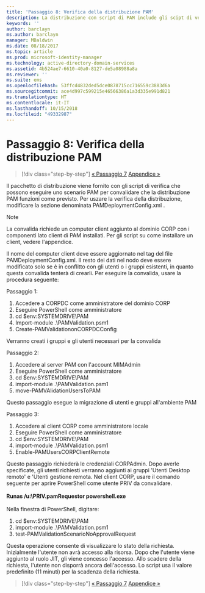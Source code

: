 ```yaml
---
title: 'Passaggio 8: Verifica della distribuzione PAM'
description: La distribuzione con script di PAM include gli scipt di verifica che possono eseguire uno scenario PAM per convalidare che la distribuzione PAM funzioni come previsto.
keywords: ''
author: barclayn
ms.author: barclayn
manager: MBaldwin
ms.date: 08/18/2017
ms.topic: article
ms.prod: microsoft-identity-manager
ms.technology: active-directory-domain-services
ms.assetid: 4b524ae7-6610-40a0-8127-de5a08988a8a
ms.reviewer: ''
ms.suite: ems
ms.openlocfilehash: 53ffcd4832ded5dce0878715cc716559c3883d6a
ms.sourcegitcommit: ace4d997c599215e46566386a1a3d335e991d821
ms.translationtype: HT
ms.contentlocale: it-IT
ms.lasthandoff: 10/15/2018
ms.locfileid: "49332987"
---
```

# <a name="step-8-pam-deployment-verification"></a>Passaggio 8: Verifica della distribuzione PAM

> [!div class="step-by-step"]
> [« Passaggio 7](sp1-step7-setup-sidhistory-sidfiltering.md)
> [Appendice »](sp1-pam-deployment-addendum.md)

Il pacchetto di distribuzione viene fornito con gli script di verifica che possono eseguire uno scenario PAM per convalidare che la distribuzione PAM funzioni come previsto.
Per uszare la verifica della distribuzione, modificare la sezione denominata PAMDeploymentConfig.xml <PamValidation/>.

>[!NOTE]
>La convalida richiede un computer client aggiunto al dominio CORP con i componenti lato client di PAM installati. Per gli script su come installare un client, vedere l'appendice.

Il nome del computer client deve essere aggiornato nel tag <PAMValidationClient/> del file PAMDeploymentConfig.xml. Il resto dei dati nel nodo <PAMValidation/> deve essere modificato solo se è in conflitto con gli utenti o i gruppi esistenti, in quanto questa convalida tenterà di crearli.
Per eseguire la convalida, usare la procedura seguente:

Passaggio 1:

1. Accedere a CORPDC come amministratore del dominio CORP
2. Eseguire PowerShell come amministratore
3. cd $env:SYSTEMDRIVE\PAM
4. Import-module .\PAMValidation.psm1
5. Create-PAMValidationonCORPDCConfig

Verranno creati i gruppi e gli utenti necessari per la convalida

Passaggio 2:

1. Accedere al server PAM con l'account MIMAdmin
2. Eseguire PowerShell come amministratore
3. cd $env:SYSTEMDRIVE\PAM
4. import-module .\PAMValidation.psm1
5. move-PAMVAlidationUsersToPAM

Questo passaggio esegue la migrazione di utenti e gruppi all'ambiente PAM

Passaggio 3:

1. Accedere al client CORP come amministratore locale
2. Eseguire PowerShell come amministratore
3. cd $env:SYSTEMDRIVE\PAM
4. import-module .\PAMValidation.psm1
5. Enable-PAMUsersCORPClientRemote


Questo passaggio richiederà le credenziali CORPAdmin. Dopo averle specificate, gli utenti richiesti verranno aggiunti ai gruppi 'Utenti Desktop remoto' e 'Utenti gestione remota.
Nel client CORP, usare il comando seguente per aprire PowerShell come utente PRIV da convalidare. </br></br>
**Runas /u:<PRIV domain>\PRIV.pamRequestor powershell.exe**  </br></br>
Nella finestra di PowerShell, digitare:

1. cd $env:SYSTEMDRIVE\PAM
2. import-module .\PAMValidation.psm1
3. test-PAMValidationScenarioNoApprovalRequest


  Questa operazione consente di visualizzare lo stato della richiesta.
  Inizialmente l'utente non avrà accesso alla risorsa. Dopo che l'utente viene aggiunto al ruolo JIT, gli viene concesso l'accesso. Allo scadere della richiesta, l'utente non disporrà ancora dell'accesso.
  Lo script usa il valore predefinito (11 minuti) per la scadenza della richiesta.

> [!div class="step-by-step"]
> [« Passaggio 7](sp1-step7-setup-sidhistory-sidfiltering.md)
> [Appendice »](sp1-pam-deployment-addendum.md)
